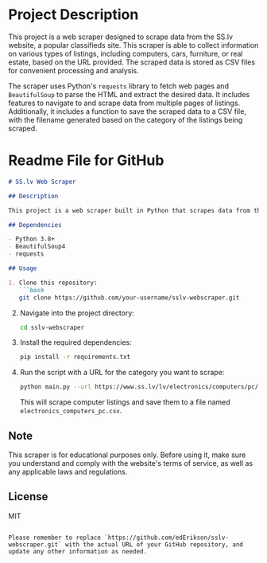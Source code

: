 # Project Description

This project is a web scraper designed to scrape data from the SS.lv website, a popular classifieds site. This scraper is able to collect information on various types of listings, including computers, cars, furniture, or real estate, based on the URL provided. The scraped data is stored as CSV files for convenient processing and analysis.

The scraper uses Python's `requests` library to fetch web pages and `BeautifulSoup` to parse the HTML and extract the desired data. It includes features to navigate to and scrape data from multiple pages of listings. Additionally, it includes a function to save the scraped data to a CSV file, with the filename generated based on the category of the listings being scraped.

# Readme File for GitHub

```markdown
# SS.lv Web Scraper

## Description

This project is a web scraper built in Python that scrapes data from the SS.lv website, a popular classifieds site. The scraper can fetch details from multiple categories of listings like computers, cars, furniture, real estate, etc. based on the URL provided. The scraped data is then saved in CSV format for further processing and analysis.

## Dependencies

- Python 3.8+
- BeautifulSoup4
- requests

## Usage

1. Clone this repository:
   ```bash
   git clone https://github.com/your-username/sslv-webscraper.git
   ```
2. Navigate into the project directory:
   ```bash
   cd sslv-webscraper
   ```
3. Install the required dependencies:
   ```bash
   pip install -r requirements.txt
   ```
4. Run the script with a URL for the category you want to scrape:
   ```bash
   python main.py --url https://www.ss.lv/lv/electronics/computers/pc/
   ```
   This will scrape computer listings and save them to a file named `electronics_computers_pc.csv`.

## Note

This scraper is for educational purposes only. Before using it, make sure you understand and comply with the website's terms of service, as well as any applicable laws and regulations.

## License

MIT
```

Please remember to replace `https://github.com/edErikson/sslv-webscraper.git` with the actual URL of your GitHub repository, and update any other information as needed.
